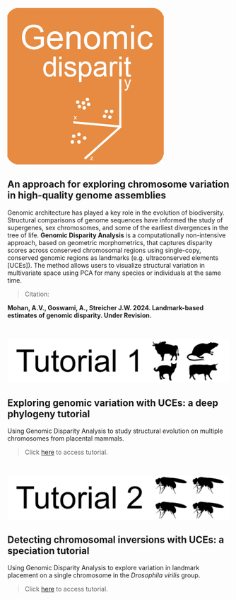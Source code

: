 ![Genomic-disparity](https://github.com/nhm-herpetology/Genomic-disparity/blob/main/Genomic-disparity.jpg)

## An approach for exploring chromosome variation in high-quality genome assemblies

Genomic architecture has played a key role in the evolution of biodiversity. Structural comparisons of genome sequences have informed the study of supergenes, sex chromosomes, and some of the earliest divergences in the tree of life. **Genomic Disparity Analysis** is a computationally non-intensive approach, based on geometric morphometrics, that captures disparity scores across conserved chromosomal regions using single-copy, conserved genomic regions as landmarks (e.g. ultraconserved elements [UCEs]). The method allows users to visualize structural variation in multivariate space using PCA for many species or individuals at the same time.

>Citation:

**Mohan, A.V., Goswami, A., Streicher J.W. 2024. Landmark-based estimates of genomic disparity. Under Revision.**

<br/> 

![Tutorial_1_header](https://github.com/nhm-herpetology/Genomic-disparity/blob/main/Tutorial_1_header.jpg)

## Exploring genomic variation with UCEs: a deep phylogeny tutorial
Using Genomic Disparity Analysis to study structural evolution on multiple chromosomes from placental mammals.

>Click [here](https://github.com/nhm-herpetology/genomic-disparity/tree/main/Mammal-uces/README.md) to access tutorial.

<br/>

![Tutorial_2_header](https://github.com/nhm-herpetology/Genomic-disparity/blob/main/Tutorial_2_header.jpg)

## Detecting chromosomal inversions with UCEs: a speciation tutorial
Using Genomic Disparity Analysis to explore variation in landmark placement on a single chromosome in the _Drosophila virilis_ group.

>Click [here](https://github.com/nhm-herpetology/genomic-disparity/tree/main/Drosophila-uces/README.md) to access tutorial. 

<br/>




